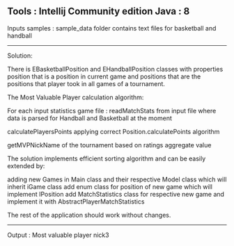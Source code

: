 Tools : Intellij Community edition
Java : 8
-----------------------------------------------------------------------
Inputs samples : sample_data folder contains text files for basketball and handball

-----------------------------------------------------------------------
Solution:

There is EBasketballPosition and EHandballPosition classes with properties position that is a position in current game and positions that are the positions that player took in all games of a tournament.

The Most Valuable Player calculation algorithm:

For each input statistics game file : readMatchStats from input file where data is parsed for Handball and Basketball at the moment

calculatePlayersPoints applying correct Position.calculatePoints algorithm

getMVPNickName of the tournament based on ratings aggregate value

The solution implements efficient sorting algorithm and can be easily extended by:

adding new Games in Main class and their respective Model class which will inherit iGame class
add enum class for position of new game which will implement IPosition
add MatchStatistics class for respective new game and implement it with AbstractPlayerMatchStatistics

The rest of the application should work without changes.

-----------------------------------------------------------------------
Output : 
Most valuable player nick3